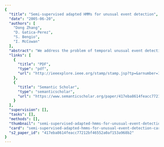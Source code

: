 ```yaml
---
{
  "title": "Semi-supervised adapted HMMs for unusual event detection",
  "date": "2005-06-20",
  "authors": [
    "Dong Zhang",
    "D. Gatica-Perez",
    "S. Bengio",
    "I. McCowan"
  ],
  "abstract": "We address the problem of temporal unusual event detection. Unusual events are characterized by a number of features (rarity, unexpectedness, and relevance) that limit the application of traditional supervised model-based approaches. We propose a semi-supervised adapted hidden Markov model (HMM) framework, in which usual event models are first learned from a large amount of (commonly available) training data, while unusual event models are learned by Bayesian adaptation in an unsupervised manner. The proposed framework has an iterative structure, which adapts a new unusual event model at each iteration. We show that such a framework can address problems due to the scarcity of training data and the difficulty in pre-defining unusual events. Experiments on audio, visual, and audiovisual data streams illustrate its effectiveness, compared with both supervised and unsupervised baseline methods.",
  "links": [
    {
      "title": "PDF",
      "type": "pdf",
      "url": "http://ieeexplore.ieee.org/stamp/stamp.jsp?tp=&arnumber=1467324"
    },
    {
      "title": "Semantic Scholar",
      "type": "semanticscholar",
      "url": "https://www.semanticscholar.org/paper/417eba8614feacc77212bf46552a0af153a968b2"
    }
  ],
  "supervision": [],
  "tasks": [],
  "methods": [],
  "thumbnail": "semi-supervised-adapted-hmms-for-unusual-event-detection-thumb.jpg",
  "card": "semi-supervised-adapted-hmms-for-unusual-event-detection-card.jpg",
  "s2_paper_id": "417eba8614feacc77212bf46552a0af153a968b2"
}
---
```


